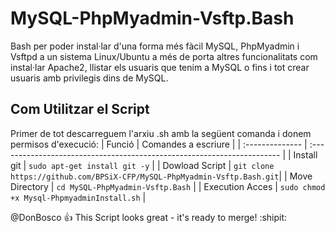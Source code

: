 # MySQL-PhpMyadmin-Vsftp.Bash
Bash per poder instal·lar d'una forma més fàcil MySQL, PhpMyadmin i Vsftpd a un sistema Linux/Ubuntu a més de porta altres funcionalitats com instal·lar Apache2, llistar els usuaris que tenim a MySQL o fins i tot crear usuaris amb privilegis dins de MySQL.

## Com Utilitzar el Script
Primer de tot descarreguem l'arxiu .sh amb la següent comanda i donem permisos d'execució:
| Funció          | Comandes a escriure                                                     |
| :-------------- | :---------------------------------------------------------------------- |
| Install git     | `sudo apt-get install git -y`                                           |
| Dowload Script  | `git clone https://github.com/BPSiX-CFP/MySQL-PhpMyadmin-Vsftp.Bash.git`|
| Move Directory  | `cd MySQL-PhpMyadmin-Vsftp.Bash`                                        |
| Execution Acces | `sudo chmod +x Mysql-PhpmyadminInstall.sh`                              |


@DonBosco :+1: This Script looks great - it's ready to merge! :shipit:
